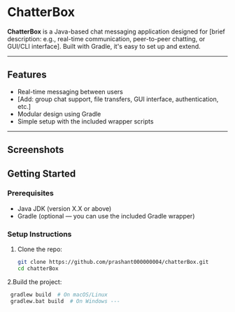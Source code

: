 # ChatterBox

**ChatterBox** is a Java-based chat messaging application designed for [brief description: e.g., real-time communication, peer-to-peer chatting, or GUI/CLI interface]. Built with Gradle, it's easy to set up and extend.

---

##  Features

- Real-time messaging between users
- [Add: group chat support, file transfers, GUI interface, authentication, etc.]
- Modular design using Gradle
- Simple setup with the included wrapper scripts

---

##  Screenshots


##  Getting Started

### Prerequisites

- Java JDK (version X.X or above)
- Gradle (optional — you can use the included Gradle wrapper)

### Setup Instructions

1. Clone the repo:
   ```bash
   git clone https://github.com/prashant000000004/chatterBox.git
   cd chatterBox
2.Build the project:
 ```bash
  gradlew build  # On macOS/Linux
  gradlew.bat build  # On Windows ---







 
